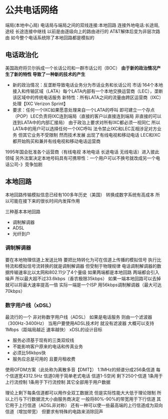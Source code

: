 # 公共电话网络
端局(本地中心局)
电话局与端局之间的双线连接:本地回路
连接外地电话:长途局,途经 长途连接中继线
以前是由逐级向上的路由进行的
AT&T解体后变为非层次路由
如今整个电话系统除了本地回路都是模拟的
## 电话政治化
美国政府将贝尔拆成一个长话公司和一群市话公司（BOC）
**由于新的政治情况产生了新的特性 导致了一种新的技术的产生**
- 新的政治情况：反垄断导致电话业务分为市话业务和长话公司
市话:164个本地接入和传输区域（LATA）每个LATA内部有一个本地交换运营商（LEC），垄断该区域中的传统电话服务
新特性：所有LATA之间的流量由跨区运营商（IXC）处理【IXC Verizon Sprint】
- 要求：任何一个IXC如果愿意处理来自一个LATA的呼叫 即可建立一个存点（POP）LEC负责将IXC连到端局（直接的客户以直接连到端局 非直接的可以连到LATA中的内部汇接局）
由于政治上要求对所有IXC都必须一视同仁 所以LATA中的用户可以选择任何一个IXC呼叫
法令禁止IXC和LEC互相涉足对方业务 
但其它业务不受限制
然而技术发展 出现了有线电视和移动电话 LEC和IXC都开始购买和兼并有线电视和移动电话运营商

1995年国会批准各个运营商（有线电视 本地电话 长途电话 无线电话）进入彼此领域
另外法案决定本地号码具有可携带性：一个用户可以不换号就改成另一个电话公司-》竞争加剧

## 本地回路
本地回路传输模拟信息已经有100多年历史（美国） 转换成数字系统有高成本 所以可能在接下来的很长时间内发挥作用

三种基本本地回路
- 调制解调器
- ADSL
- 光纤到户
### 调制解调器
要在本地物理信道上发送比特 要把比特转化为可在信道上传播的模拟信号
执行比特流和模拟信号流转换的就是调制解调器
但受制于物理规律
电话调制解调器的数据传输速率比以太网和802.11少了4个量级
如果两端都是本地回路 两端都会引入噪声 所以最大超不过33.6kbps（香农极限35kbps）
如果一端本地回路可以去掉 就可以将最大速率提高一倍
实际一端是一个ISP 用56kbps调制解调器（最大可达70kbps）

### 数字用户线（xDSL）
最流行的一个 非对称数字用户线（ADSL）
如果是电话服务 则由一个滤波器（300Hz-3400Hz）
当用户要使用ADSL技术时 就没有滤波器 大概可以支持1Mbps（距端局越近 速率越快）
xDSL的设计目标
- 服务必须基于现有的三类双绞线
- 不能影响客户原来的电话和传真业务
- 必须比56kbps快
- 服务应总是可用的 且要月租收费

使用OFDM方案（此处称为离散多音【DMT】）
1.1MHz的频谱分成256条信道 每个信道宽4312.5Hz
信道0用于简单老式电话
信道1-5空闲
剩下250个信道 1条用于上行流控制 1条用于下行流控制 其它全部用于用户数据

理论上剩下每条信道都可以用作全双工数据流 但是实际性能大大低于理论限制
所以上行与下行数据流大小由服务商决定 一般将80%-90%的带宽用于下行信道 其它用于上行信道（ADSL非对称）
还有一种可以使一些最高端的上行信道成为双向信道（增加带宽）
但要求有特殊的电路来消除回声















